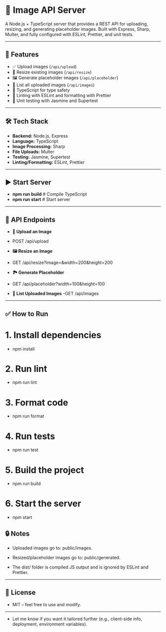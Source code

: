 # 📸 Image API Server

A Node.js + TypeScript server that provides a REST API for uploading, resizing, and generating placeholder images. Built with Express, Sharp, Multer, and fully configured with ESLint, Prettier, and unit tests.

---

## 🚀 Features

- ✅ Upload images (`/api/upload`)
- 📐 Resize existing images (`/api/resize`)
- 🖼️ Generate placeholder images (`/api/placeholder`)
- 📂 List all uploaded images (`/api/images`)
- 🔧 TypeScript for type safety
- 🧹 Linting with ESLint and formatting with Prettier
- 🧪 Unit testing with Jasmine and Supertest

---

## 🛠️ Tech Stack

- **Backend:** Node.js, Express
- **Language:** TypeScript
- **Image Processing:** Sharp
- **File Uploads:** Multer
- **Testing:** Jasmine, Supertest
- **Linting/Formatting:** ESLint, Prettier

---

## ▶️ Start Server

- **npm run build**    # Compile TypeScript
- **npm run start**   # Start server

---

## 📡 API Endpoints

- **🔼 Upload an Image**
- POST /api/upload

- **🖼️ Resize an Image**
- GET /api/resize?image=<filename>&width=200&height=200

- **🏞️ Generate Placeholder**
- GET /api/placeholder?width=100&height=100

- **📁 List Uploaded Images**
-GET /api/images

---

## ✅ How to Run

# 1. Install dependencies
- npm install

# 2. Run lint 
- npm run lint

# 3. Format code
- npm run format

# 4. Run tests
- npm run test

# 5. Build the project
- npm run build

# 6. Start the server
- npm start


## 🔒 Notes

- Uploaded images go to: public/images.

- Resized/placeholder images go to: public/generated.

- The dist/ folder is compiled JS output and is ignored by ESLint and Prettier.

---

## 📌 License
- MIT – feel free to use and modify.

---

- Let me know if you want it tailored further (e.g., client-side info, deployment, environment variables).